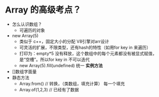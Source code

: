 # Array 的高级考点？

- 怎么认识数组？
    - 可遍历的对象
- new Array(5)
    - 类似于 c++，固定大小的分配 V8引擎对arr设计
    - 可灵活的扩展，不限类型，还有hash的特性（如用for key in 来遍历）
    - 打印为：empty*5 没有释放，这个数组中的每个元素都没有被显式赋值，是“空槽”。所以for key in 不可以迭代
    - new Array(5).fill(undefined) 统一 **实例方法**
- []数组字面量
- 静态方法
    - Array.from() // 转换，（类数组，填充计算） 每一个填充
    - Array.of(1,2,3) // 已经有了数据
